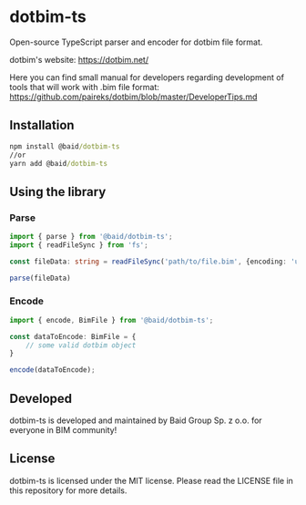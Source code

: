 # dotbim-ts

Open-source TypeScript parser and encoder for dotbim file format.

dotbim's website: https://dotbim.net/

Here you can find small manual for developers regarding development of tools that will work with .bim file format: https://github.com/paireks/dotbim/blob/master/DeveloperTips.md

## Installation

```cmd
npm install @baid/dotbim-ts
//or
yarn add @baid/dotbim-ts
```

## Using the library

### Parse
```ts
import { parse } from '@baid/dotbim-ts';
import { readFileSync } from 'fs';

const fileData: string = readFileSync('path/to/file.bim', {encoding: 'utf-8'});

parse(fileData)

```

### Encode
```ts
import { encode, BimFile } from '@baid/dotbim-ts';

const dataToEncode: BimFile = {
    // some valid dotbim object
}

encode(dataToEncode);

```

## Developed
dotbim-ts is developed and maintained by Baid Group Sp. z o.o. for everyone in BIM community!

## License
dotbim-ts is licensed under the MIT license. Please read the LICENSE file in this repository for more details.